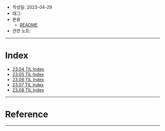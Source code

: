 - 작성일: 2023-04-29
- 태그: 
- 분류
	- [README](../README.md)
- 관련 노트:
***
# Index

- [23.04 TIL Index](23.04/23.04%20TIL%20Index.md)
- [23.05 TIL Index](23.05/23.05%20TIL%20Index.md)
- [23.06 TIL Index](23.06/23.06%20TIL%20Index.md)
- [23.07 TIL Index](23.07/23.07%20TIL%20Index.md)
- [23.08 TIL Index](23.08/23.08%20TIL%20Index.md)

***
# Reference


***